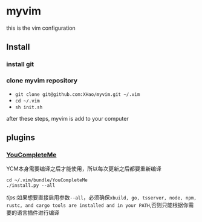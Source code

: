 # myvim

this is the vim configuration

## Install

### install git

### clone myvim repository

* `git clone git@github.com:XHao/myvim.git ~/.vim`
* `cd ~/.vim`
* `sh init.sh`

after these steps, myvim is add to your computer

## plugins

### [YouCompleteMe](https://github.com/Valloric/YouCompleteMe)

YCM本身需要编译之后才能使用，所以每次更新之后都要重新编译

```
cd ~/.vim/bundle/YouCompleteMe
./install.py --all
```

*tips*:如果想要直接启用参数`--all`，必须确保`xbuild, go, tsserver, node, npm, rustc, and cargo tools are installed and in your PATH`,否则只能根据你需要的语言插件进行编译
